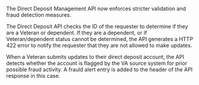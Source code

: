 The Direct Deposit Management API now enforces stricter validation and fraud detection measures.

The Direct Deposit API checks the ID of the requester to determine if they are a Veteran or dependent. If they are a dependent, or if Veteran/dependent status cannot be determined, the API generates a HTTP 422 error to notify the requester that they are not allowed to make updates.  

When a Veteran submits updates to their direct deposit account, the API detects whether the account is flagged by the VA source system for prior possible fraud activity. A frauld alert entry is added to the header of the API response in this case.  
